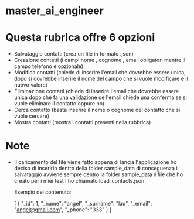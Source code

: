 # master_ai_engineer
# Questa rubrica offre 6 opzioni 
  - Salvataggio contatti (crea un file in formato .json)
  - Creazione contatti (i campi nome , cognome , email obligatori mentre il campo telefono è opzionale)
  - Modifica contatti (chiede di inserire l'email che dovrebbe essere unica, dopo si dovrebbe inserire il nome del campo che si vuole modificare e il nuovo valore)
  - Eliminazione contatti (chiede di inserire l'email che dovrebbe essere unica dopo che fa una validazione dell'email chiede una conferma se si vuole eliminare il contatto oppure no)
  - Cerca contatto (basta inserire il nome o cognome del contatto che si vuole cercare)
  - Mostra contatti (mostra i contatti presenti nella rubbrica)


# Note
-  Il caricamento del file viene fatto appena di lancia l'applicazione ho deciso di inserirlo dentro della folder sample_data
   di conseguenza il salvataggio avviene sempre dentro la folder sample_data
   il file che ho creato per i miei test l'ho chiamato load_contacts.json

   Esempio del contenuto:
   
   [
    {
    "_id": 1,
    "_name": "angel",
    "_surname": "lau",
    "_email": "angel@gmail.com",
    "_phone": "333"
    }
  ]

   

    
 
